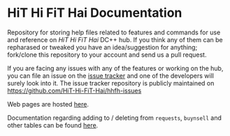 HiT Hi FiT Hai Documentation
============================

Repository for storing help files related to features and commands for use and
reference on *HiT Hi FiT Hai* DC++ hub. If you think any of them can be repharased
or tweaked you have an idea/suggestion for anything; fork/clone this repository
to your account and send us a pull request.

If you are facing any issues with any of the features or working on
the hub, you can file an issue on the [issue tracker][1] and one of the developers
will surely look into it. The issue tracker repository is publicly maintained
on <https://github.com/HiT-Hi-FiT-Hai/hhfh-issues>

Web pages are hosted [here](http://hit-hi-fit-hai.github.io/ptokax-scripts).

Documentation regarding adding to / deleting from `requests`, `buynsell` and other tables can be found [here](Bots/info.md).


  [1]: https://github.com/HiT-Hi-FiT-Hai/hhfh-issues
